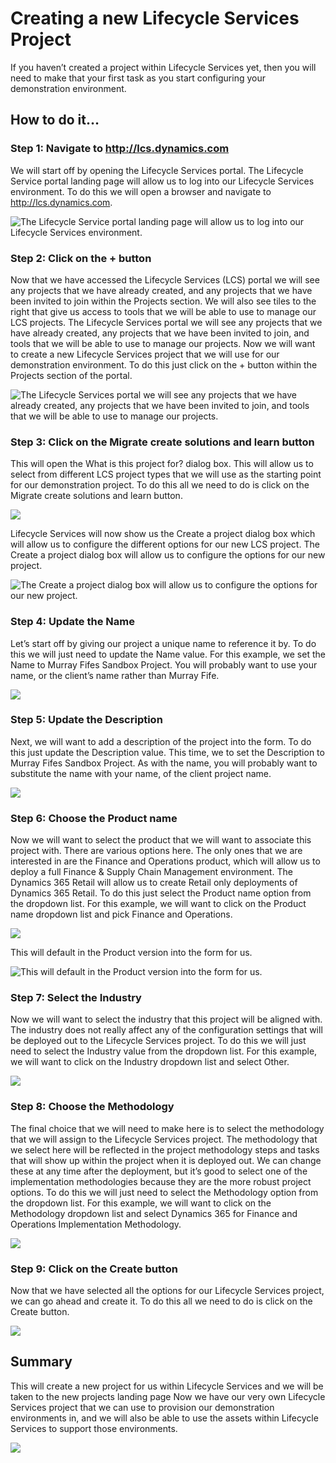 ﻿# Creating a new Lifecycle Services Project
If you haven’t created a project within Lifecycle Services yet, then you will need to make that your first task as you start configuring your demonstration environment.

## How to do it…

### Step 1: Navigate to http://lcs.dynamics.com
We will start off by opening the Lifecycle Services portal.The Lifecycle Service portal landing page will allow us to log into our Lifecycle Services environment.To do this we will open a browser and navigate to http://lcs.dynamics.com.

![The Lifecycle Service portal landing page will allow us to log into our Lifecycle Services environment.](images/image_1.png)

### Step 2: Click on the + button
Now that we have accessed the Lifecycle Services (LCS) portal we will see any projects that we have already created, and any projects that we have been invited to join within the Projects section.  We will also see tiles to the right that give us access to tools that we will be able to use to manage our LCS projects.The Lifecycle Services portal we will see any projects that we have already created, any projects that we have been invited to join, and tools that we will be able to use to manage our projects.Now we will want to create a new Lifecycle Services project that we will use for our demonstration environment.To do this just click on the + button within the Projects section of the portal.

![The Lifecycle Services portal we will see any projects that we have already created, any projects that we have been invited to join, and tools that we will be able to use to manage our projects.](images/image_2.png)

### Step 3: Click on the Migrate create solutions and learn button
This will open the What is this project for? dialog box.  This will allow us to select from different LCS project types that we will use as the starting point for our demonstration project.To do this all we need to do is click on the Migrate create solutions and learn button.

![](images/image_3.png)

Lifecycle Services will now show us the Create a project dialog box which will allow us to configure the different options for our new LCS project.The Create a project dialog box will allow us to configure the options for our new project.

![The Create a project dialog box will allow us to configure the options for our new project.](images/image_4.png)

### Step 4: Update the Name
Let’s start off by giving our project a unique name to reference it by.To do this we will just need to update the Name value.For this example, we set the Name to Murray Fifes Sandbox Project.  You will probably want to use your name, or the client’s name rather than Murray Fife.

![](images/image_5.png)

### Step 5: Update the Description
Next, we will want to add a description of the project into the form.To do this just update the Description value.This time, we to set the Description to Murray Fifes Sandbox Project.  As with the name, you will probably want to substitute the name with your name, of the client project name.

![](images/image_6.png)

### Step 6: Choose the Product name
Now we will want to select the product that we will want to associate this project with.There are various options here.  The only ones that we are interested in are the Finance and Operations product, which will allow us to deploy a full Finance & Supply Chain Management environment.  The Dynamics 365 Retail will allow us to create Retail only deployments of Dynamics 365 Retail.To do this just select the Product name option from the dropdown list.For this example, we will want to click on the Product name dropdown list and pick Finance and Operations.

![](images/image_7.png)

This will default in the Product version into the form for us.

![This will default in the Product version into the form for us.](images/image_8.png)

### Step 7: Select the Industry
Now we will want to select the industry that this project will be aligned with.The industry does not really affect any of the configuration settings that will be deployed out to the Lifecycle Services project.To do this we will just need to select the Industry value from the dropdown list.For this example, we will want to click on the Industry dropdown list and select Other.

![](images/image_9.png)

### Step 8: Choose the Methodology
The final choice that we will need to make here is to select the methodology that we will assign to the Lifecycle Services project.The methodology that we select here will be reflected in the project methodology steps and tasks that will show up within the project when it is deployed out.  We can change these at any time after the deployment, but it’s good to select one of the implementation methodologies because they are the more robust project options.To do this we will just need to select the Methodology option from the dropdown list.For this example, we will want to click on the Methodology dropdown list and select Dynamics 365 for Finance and Operations Implementation Methodology.

![](images/image_10.png)

### Step 9: Click on the Create button
Now that we have selected all the options for our Lifecycle Services project, we can go ahead and create it.To do this all we need to do is click on the Create button.

![](images/image_11.png)

## Summary

This will create a new project for us within Lifecycle Services and we will be taken to the new projects landing pageNow we have our very own Lifecycle Services project that we can use to provision our demonstration environments in, and we will also be able to use the assets within Lifecycle Services to support those environments.

![](images/image_12.png)

